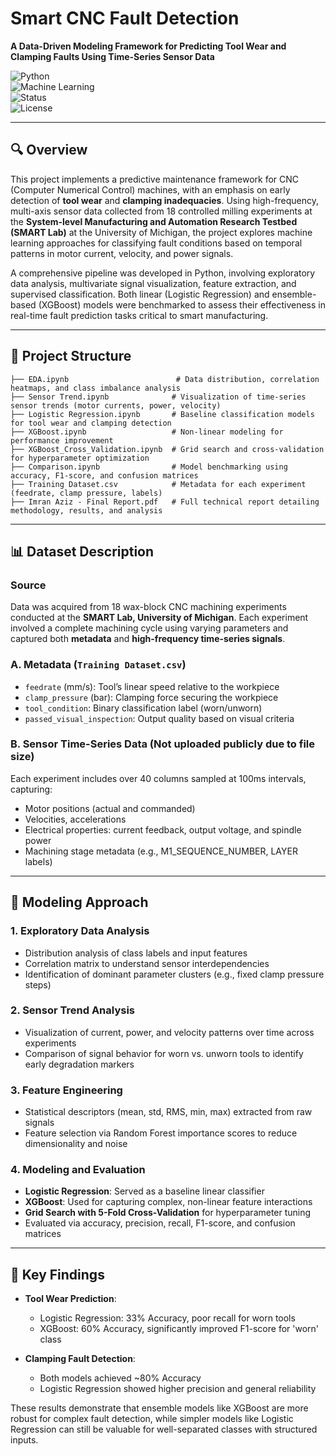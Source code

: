 
# Smart CNC Fault Detection  
**A Data-Driven Modeling Framework for Predicting Tool Wear and Clamping Faults Using Time-Series Sensor Data**

![Python](https://img.shields.io/badge/Built%20with-Python-3776AB?logo=python&logoColor=white)  
![Machine Learning](https://img.shields.io/badge/Model-XGBoost%20%7C%20Logistic%20Regression-blueviolet)  
![Status](https://img.shields.io/badge/Project%20Status-Completed-success)  
![License](https://img.shields.io/badge/License-Academic-lightgrey)

---

## 🔍 Overview
This project implements a predictive maintenance framework for CNC (Computer Numerical Control) machines, with an emphasis on early detection of **tool wear** and **clamping inadequacies**. Using high-frequency, multi-axis sensor data collected from 18 controlled milling experiments at the **System-level Manufacturing and Automation Research Testbed (SMART Lab)** at the University of Michigan, the project explores machine learning approaches for classifying fault conditions based on temporal patterns in motor current, velocity, and power signals.

A comprehensive pipeline was developed in Python, involving exploratory data analysis, multivariate signal visualization, feature extraction, and supervised classification. Both linear (Logistic Regression) and ensemble-based (XGBoost) models were benchmarked to assess their effectiveness in real-time fault prediction tasks critical to smart manufacturing.

---

## 📁 Project Structure

```
├── EDA.ipynb                        # Data distribution, correlation heatmaps, and class imbalance analysis
├── Sensor Trend.ipynb              # Visualization of time-series sensor trends (motor currents, power, velocity)
├── Logistic Regression.ipynb       # Baseline classification models for tool wear and clamping detection
├── XGBoost.ipynb                   # Non-linear modeling for performance improvement
├── XGBoost_Cross_Validation.ipynb  # Grid search and cross-validation for hyperparameter optimization
├── Comparison.ipynb                # Model benchmarking using accuracy, F1-score, and confusion matrices
├── Training Dataset.csv            # Metadata for each experiment (feedrate, clamp pressure, labels)
├── Imran Aziz - Final Report.pdf   # Full technical report detailing methodology, results, and analysis
```

---

## 📊 Dataset Description

### Source  
Data was acquired from 18 wax-block CNC machining experiments conducted at the **SMART Lab, University of Michigan**. Each experiment involved a complete machining cycle using varying parameters and captured both **metadata** and **high-frequency time-series signals**.

### A. Metadata (`Training Dataset.csv`)
- `feedrate` (mm/s): Tool’s linear speed relative to the workpiece  
- `clamp_pressure` (bar): Clamping force securing the workpiece  
- `tool_condition`: Binary classification label (worn/unworn)  
- `passed_visual_inspection`: Output quality based on visual criteria  

### B. Sensor Time-Series Data (Not uploaded publicly due to file size)
Each experiment includes over 40 columns sampled at 100ms intervals, capturing:
- Motor positions (actual and commanded)
- Velocities, accelerations
- Electrical properties: current feedback, output voltage, and spindle power
- Machining stage metadata (e.g., M1_SEQUENCE_NUMBER, LAYER labels)

---

## 🧠 Modeling Approach

### 1. **Exploratory Data Analysis**
- Distribution analysis of class labels and input features  
- Correlation matrix to understand sensor interdependencies  
- Identification of dominant parameter clusters (e.g., fixed clamp pressure steps)

### 2. **Sensor Trend Analysis**
- Visualization of current, power, and velocity patterns over time across experiments  
- Comparison of signal behavior for worn vs. unworn tools to identify early degradation markers

### 3. **Feature Engineering**
- Statistical descriptors (mean, std, RMS, min, max) extracted from raw signals  
- Feature selection via Random Forest importance scores to reduce dimensionality and noise

### 4. **Modeling and Evaluation**
- **Logistic Regression**: Served as a baseline linear classifier  
- **XGBoost**: Used for capturing complex, non-linear feature interactions  
- **Grid Search with 5-Fold Cross-Validation** for hyperparameter tuning  
- Evaluated via accuracy, precision, recall, F1-score, and confusion matrices

---

## 📌 Key Findings

- **Tool Wear Prediction**:  
  - Logistic Regression: 33% Accuracy, poor recall for worn tools  
  - XGBoost: 60% Accuracy, significantly improved F1-score for 'worn' class

- **Clamping Fault Detection**:  
  - Both models achieved ~80% Accuracy  
  - Logistic Regression showed higher precision and general reliability

These results demonstrate that ensemble models like XGBoost are more robust for complex fault detection, while simpler models like Logistic Regression can still be valuable for well-separated classes with structured inputs.
